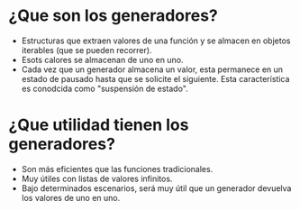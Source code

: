 <h1>¿Que son los generadores?</h1>

<ul>
  <li>Estructuras que extraen valores de una función y se almacen en objetos iterables (que se pueden recorrer).</li>
  <li>Esots calores se almacenan de uno en uno.</li>
  <li>Cada vez que un generador almacena un valor, esta permanece en un estado de pausado hasta que se solicite el siguiente. Esta característica es conodcida como "suspensión de estado".</li>
</ul>

<h1>¿Que utilidad tienen los generadores?</h1>

<ul>
  <li>Son más eficientes que las funciones tradicionales.</li>
  <li>Muy útiles con listas de valores infinitos.</li>
  <li>Bajo determinados escenarios, será muy útil que un generador devuelva los valores de uno en uno.</li>
</ul>
